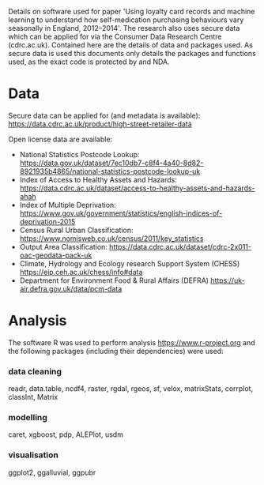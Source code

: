 Details on software used for paper 'Using loyalty card records and machine learning to understand how self-medication 
purchasing behaviours vary seasonally in England, 2012–2014'. The research also uses secure data which can be applied 
for via the Consumer Data Research Centre (cdrc.ac.uk). Contained here are the details of data and packages used. As 
secure data is used this documents only details the packages and functions used, as the exact code is protected by and NDA.

# Data 
Secure data can be applied for (and metadata is available): 
https://data.cdrc.ac.uk/product/high-street-retailer-data

Open license data are available: 
- National Statistics Postcode Lookup: https://data.gov.uk/dataset/7ec10db7-c8f4-4a40-8d82-8921935b4865/national-statistics-postcode-lookup-uk 
- Index of Access to Healthy Assets and Hazards: https://data.cdrc.ac.uk/dataset/access-to-healthy-assets-and-hazards-ahah
- Index of Multiple Deprivation: https://www.gov.uk/government/statistics/english-indices-of-deprivation-2015
- Census Rural Urban Classification: https://www.nomisweb.co.uk/census/2011/key_statistics
- Output Area Classification: https://data.cdrc.ac.uk/dataset/cdrc-2x011-oac-geodata-pack-uk
- Climate, Hydrology and Ecology research Support System (CHESS) https://eip.ceh.ac.uk/chess/info#data
- Department for Environment Food & Rural Affairs (DEFRA) https://uk-air.defra.gov.uk/data/pcm-data 

# Analysis 
The software R was used to perform analysis https://www.r-project.org and the following packages (including their dependencies) were used: 
### data cleaning
readr, data.table, ncdf4, raster, rgdal, rgeos, sf, velox, matrixStats, corrplot, classInt, Matrix
### modelling 
caret, xgboost, pdp, ALEPlot, usdm 
### visualisation
ggplot2, ggalluvial, ggpubr
